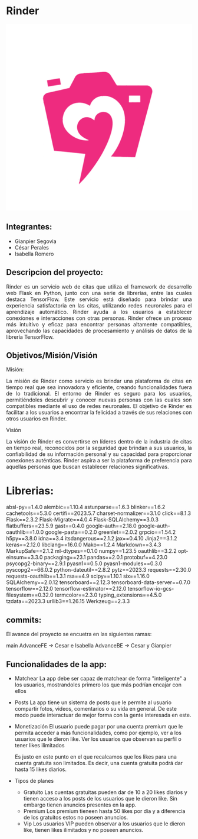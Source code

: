 # Rinder

<p align="center">
  <img src="https://github.com/CesarAP24/Rinder/raw/AdvanceBE/static/images/logofucsia.PNG" alt="Logo">
</p>


## Integrantes:
- Gianpier Segovia
- César Perales
- Isabella Romero

## Descripcion del proyecto:

<p align="justify">
Rinder es un servicio web de citas que utiliza el framework de desarrollo web Flask en Python, junto con una serie de librerías, entre las cuales destaca TensorFlow. Este servicio está diseñado para brindar una experiencia satisfactoria en las citas, utilizando redes neuronales para el aprendizaje automático. Rinder ayuda a los usuarios a establecer conexiones e interacciones con otras personas. Rinder ofrece un proceso más intuitivo y eficaz para encontrar personas altamente compatibles, aprovechando las capacidades de procesamiento y análisis de datos de la librería TensorFlow.
</p>


## Objetivos/Misión/Visión


Misión:
<p align="justify">
La misión de Rinder como servicio es brindar una plataforma de citas en tiempo real que sea innovadora y eficiente, creando funcionalidades fuera de lo tradicional. El entorno de Rinder es seguro para los usuarios, permitiéndoles descubrir y conocer nuevas personas con las cuales son compatibles mediante el uso de redes neuronales. El objetivo de Rinder es facilitar a los usuarios a encontrar la felicidad a través de sus relaciones con otros usuarios en Rinder.
</p>

Visión

<p align="justify">
La visión de Rinder es convertirse en líderes dentro de la industria de citas en tiempo real, reconocidos por la seguridad que brindan a sus usuarios, la confiabilidad de su información personal y su capacidad para proporcionar conexiones auténticas. Rinder aspira a ser la plataforma de preferencia para aquellas personas que buscan establecer relaciones significativas.
</p>


# Librerias:

absl-py==1.4.0
alembic==1.10.4
astunparse==1.6.3
blinker==1.6.2
cachetools==5.3.0
certifi==2023.5.7
charset-normalizer==3.1.0
click==8.1.3
Flask==2.3.2
Flask-Migrate==4.0.4
Flask-SQLAlchemy==3.0.3
flatbuffers==23.5.9
gast==0.4.0
google-auth==2.18.0
google-auth-oauthlib==1.0.0
google-pasta==0.2.0
greenlet==2.0.2
grpcio==1.54.2
h5py==3.8.0
idna==3.4
itsdangerous==2.1.2
jax==0.4.10
Jinja2==3.1.2
keras==2.12.0
libclang==16.0.0
Mako==1.2.4
Markdown==3.4.3
MarkupSafe==2.1.2
ml-dtypes==0.1.0
numpy==1.23.5
oauthlib==3.2.2
opt-einsum==3.3.0
packaging==23.1
pandas==2.0.1
protobuf==4.23.0
psycopg2-binary==2.9.1
pyasn1==0.5.0
pyasn1-modules==0.3.0
pyscopg2==66.0.2
python-dateutil==2.8.2
pytz==2023.3
requests==2.30.0
requests-oauthlib==1.3.1
rsa==4.9
scipy==1.10.1
six==1.16.0
SQLAlchemy==2.0.12
tensorboard==2.12.3
tensorboard-data-server==0.7.0
tensorflow==2.12.0
tensorflow-estimator==2.12.0
tensorflow-io-gcs-filesystem==0.32.0
termcolor==2.3.0
typing_extensions==4.5.0
tzdata==2023.3
urllib3==1.26.15
Werkzeug==2.3.3


## commits:

El avance del proyecto se encuetra en las siguientes ramas:

main
AdvanceFE -> Cesar e Isabella
AdvanceBE -> Cesar y Gianpier
  


## Funcionalidades de la app:
- Matchear
	La app debe ser capaz de matchear de forma "inteligente" a los usuarios, mostrandoles primero los que más podrían encajar con ellos

- Posts
	La app tiene un sistema de posts que le permite al usuario compartir fotos, videos, comentarios o su vida en general. De este modo puede interactuar de mejor forma con la gente interesada en este.

- Monetización
	El usuario puede pagar por una cuenta premium que le permita acceder a más funcionalidades, como por ejemplo, ver a los usuarios que le dieron like. Ver los usuarios que observan su perfil o tener likes ilimitados

	Es justo en este punto en el que recalcamos que los likes para una cuenta gratuita son limitados. Es decir, una cuenta gratuita podrá dar hasta 15 likes diarios.

- Tipos de planes
	- Gratuito
		Las cuentas gratuitas pueden dar de 10 a 20 likes diarios y tienen acceso a los posts de los usuarios que le dieron like. Sin embargo tienen anuncios presentes en la app.
	- Premium
		Los premium tieneen hasta 50 likes por día y a diferencia de los gratuitos estos no poseen anuncios.
	- Vip
		Los usuarios VIP pueden observar a los usuarios que le dieron like, tienen likes ilimitados y no poseen anuncios.
